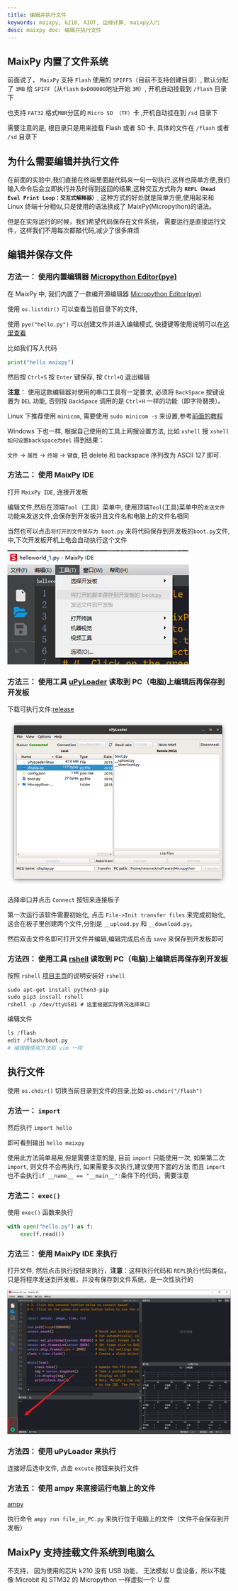 ```yaml
---
title: 编辑并执行文件
keywords: maixpy, k210, AIOT, 边缘计算, maixpy入门
desc: maixpy doc: 编辑并执行文件
---
```




## MaixPy 内置了文件系统

前面说了， `MaixPy` 支持 `Flash` 使用的 `SPIFFS`（目前不支持创建目录）, 默认分配了 `3MB` 给 `SPIFF`（从`flash` `0xD00000`地址开始 `3M`）, 开机自动挂载到 `/flash` 目录下

也支持 `FAT32` 格式`MBR`分区的 `Micro SD （TF）`卡 ,开机自动挂在到 `/sd` 目录下

需要注意的是, 根目录只是用来挂载 Flash 或者 SD 卡, 具体的文件在 `/flash` 或者 `/sd` 目录下

## 为什么需要编辑并执行文件

在前面的实验中,我们直接在终端里面敲代码来一句一句执行,这样也简单方便,我们输入命令后会立即执行并及时得到返回的结果,这种交互方式称为 **`REPL（Read Eval Print Loop：交互式解释器）`**,
这种方式的好处就是简单方便,使用起来和 Linux 终端十分相似,只是使用的语法换成了 MaixPy(Micropython)的语法。

但是在实际运行的时候，我们希望代码保存在文件系统， 需要运行是直接运行文件，这样我们不用每次都敲代码,减少了很多麻烦


## 编辑并保存文件

### 方法一： 使用内置编辑器 [Micropython Editor(pye)](https://github.com/robert-hh/Micropython-Editor)

在 MaixPy 中, 我们内置了一款编开源编辑器 [Micropython Editor(pye)](https://github.com/robert-hh/Micropython-Editor)

使用 `os.listdir()` 可以查看当前目录下的文件,

使用 `pye("hello.py")` 可以创建文件并进入编辑模式, 快捷键等使用说明可以在[这里查看](https://github.com/robert-hh/Micropython-Editor/blob/master/Pyboard%20Editor.pdf)

比如我们写入代码

```python
print("hello maixpy")
```

然后按 `Ctrl+S` 按 `Enter` 键保存, 按 `Ctrl+Q` 退出编辑

**注意**： 使用这款编辑器对使用的串口工具有一定要求, 必须将 `BackSpace` 按键设置为 `DEL` 功能, 否则按 `BackSpace` 调用的是 `Ctrl+H` 一样的功能（即字符替换）。

Linux 下推荐使用 `minicom`, 需要使用 `sudo minicom -s` 来设置,参考[前面的教程](env_serial_tools.md)

Windows 下也一样, 根据自己使用的工具上网搜设置方法, 比如 `xshell` 搜 `xshell如何设置backspace为del` 得到结果：

`文件` -> `属性` -> `终端` -> `键盘`,
把 delete 和 backspace 序列改为 ASCII 127 即可.


### 方法二： 使用 MaixPy IDE

打开 `MaixPy IDE`, 连接开发板

编辑文件,然后在顶端`Tool`（工具）菜单中, 使用顶端`Tool`(工具)菜单中的`发送文件`功能来发送文件,会保存到开发板并且文件名和电脑上的文件名相同

当然也可以点击`将打开的文件保存为 boot.py` 来将代码保存到开发板的`boot.py`文件,中,下次开发板开机上电会自动执行这个文件



![](../../assets/maixpy/maixpy_ide_tools.png)


### 方法三： 使用工具 [uPyLoader](https://github.com/BetaRavener/uPyLoader) 读取到 PC（电脑)上编辑后再保存到开发板

下载可执行文件:[release](https://github.com/BetaRavener/uPyLoader/releases)

![uPyLoader](../../assets/other/uPyLoader.png)

选择串口并点击 `Connect` 按钮来连接板子

第一次运行该软件需要初始化, 点击 `File->Init transfer files` 来完成初始化,这会在板子里创建两个文件,分别是 `__upload.py` 和 `__download.py`。

然后双击文件名即可打开文件并编辑,编辑完成后点击 `save` 来保存到开发板即可


### 方法四： 使用工具 [rshell](https://github.com/dhylands/rshell) 读取到 PC（电脑)上编辑后再保存到开发板

按照 `rshell` [项目主页](https://github.com/dhylands/rshell)的说明安装好 `rshell`

```shell
sudo apt-get install python3-pip
sudo pip3 install rshell
rshell -p /dev/ttyUSB1 # 这里根据实际情况选择串口
```

编辑文件

```python
ls /flash
edit /flash/boot.py
# 编辑器使用方法和 vim 一样
```

## 执行文件

使用 `os.chdir()` 切换当前目录到文件的目录,比如 `os.chdir("/flash")`

### 方法一： `import`

然后执行 `import hello`

即可看到输出 `hello maixpy`

使用此方法简单易用,但是需要注意的是, 目前 `import` 只能使用一次, 如果第二次 `import`, 则文件不会再执行, 如果需要多次执行,建议使用下面的方法
而且 `import` 也不会执行`if __name__ == "__main__":`条件下的代码，需要注意

### 方法二： `exec()`

使用 `exec()` 函数来执行

```python
with open("hello.py") as f:
    exec(f.read())
```

### 方法三： 使用 **MaixPy IDE** 来执行

打开文件, 然后点击执行按钮来执行，**注意**：这样执行代码和 `REPL`执行代码类似，只是将程序发送到开发板，并没有保存到文件系统，是一次性执行的

![](../../assets/maixpy/maixpy_connect-success.png)

### 方法四： 使用 uPyLoader 来执行

连接好后选中文件, 点击 `excute` 按钮来执行文件


### 方法五： 使用 ampy 来直接运行电脑上的文件

[ampy](https://github.com/pycampers/ampy)

执行命令 `ampy run file_in_PC.py` 来执行位于电脑上的文件（文件不会保存到开发板）

## MaixPy 支持挂载文件系统到电脑么

不支持， 因为使用的芯片 k210 没有 USB 功能， 无法模拟 U 盘设备，所以不能像 Microbit 和 STM32 的 Micropython 一样虚拟一个 U 盘

